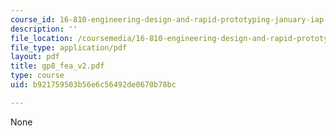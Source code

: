 ```yaml
---
course_id: 16-810-engineering-design-and-rapid-prototyping-january-iap-2005
description: ''
file_location: /coursemedia/16-810-engineering-design-and-rapid-prototyping-january-iap-2005/b921759503b56e6c56492de0670b78bc_gp8_fea_v2.pdf
file_type: application/pdf
layout: pdf
title: gp8_fea_v2.pdf
type: course
uid: b921759503b56e6c56492de0670b78bc

---
```

None